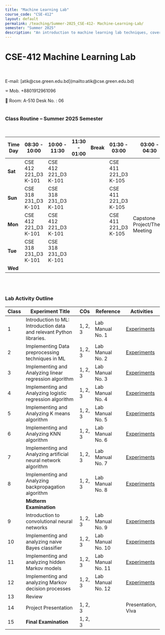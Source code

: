 ```yaml
---
title: "Machine Learning Lab"
course_code: "CSE-412"
layout: default  
permalink: /teaching/Summer-2025_CSE-412- Machine-Learning-Lab/
semester: "Summer 2025"
description: "An introduction to machine learning lab techniques, covering preprocessing, pattern mining, classification, clustering, and real-world applications."
---
```

# CSE-412 Machine Learning Lab
 <br>
<br>
E-mail: [atik@cse.green.edu.bd](mailto:atik@cse.green.edu.bd)

🕾 Mob. +8801912961096 

:office: Room: A-510 Desk No. : 06
<br>
<br>
### Class Routine – Summer 2025 Semester
<br>

| **Time<br>Day** | **08:30 - 10:00**        | **10:00 - 11:30**         | **11:30 - 01:00**         | **Break** | **01:30 - 03:00**         | **03:00 - 04:30**                     |
|------------------|---------------------------|-----------------------------|-----------------------------|-----------|-----------------------------|----------------------------------------|
| **Sat**         | CSE 412 221_D3<br>K-101  |  CSE 412 221_D3<br>K-101                  |                             |           | CSE 411 221_D3<br>K-105    |                                        |
| **Sun**         | CSE 318 231_D3<br>K-101  |        CSE 318 231_D3<br>K-101                    |                             |           | CSE 411 221_D3<br>K-105    |                                        |
| **Mon**         |              CSE 412 221_D3<br>K-101              | CSE 412 221_D3<br>K-101    |                             |           | CSE 411 221_D3<br>K-105    | Capstone Project/Thesis Meeting        |
| **Tue**         | CSE 318 231_D3<br>K-101  |           CSE 318 231_D3<br>K-101                   |                             |           |                             |                                        |
| **Wed**         |                           |                             |                             |           |                             |                                        |


<br>
<br>

### Lab Activity Outline

| Class | Experiment Title                                                         | COs      | Reference           | Activities                                                                 |
|-------|---------------------------------------------------------------------------|----------|----------------------|-----------------------------------------------------------------------------|
| 1     | Introduction to ML: Introduction data and relevant Python libraries.     | 1, 2, 3  | Lab Manual No. 1     | [Experiments](https://atikuzzaman524.github.io/blog/2025/Introduction_ML/) |
| 2     | Implementing Data preprocessing techniques in ML                         | 1, 2, 3  | Lab Manual No. 2     | [Experiments](https://atikuzzaman524.github.io/blog/2025/Data_preprocessing/) |
| 3     | Implementing and Analyzing linear regression algorithm                   | 1, 2, 3  | Lab Manual No. 3     | [Experiments](https://atikuzzaman524.github.io/blog/2025/Linear_Regression/) |
| 4     | Implementing and Analyzing logistic regression algorithm                 | 1, 2, 3  | Lab Manual No. 4     | [Experiments](https://atikuzzaman524.github.io/blog/2025/Logistic_Regression/) |
| 5     | Implementing and Analyzing K means algorithm                             | 1, 2, 3  | Lab Manual No. 5     | [Experiments](https://atikuzzaman524.github.io/blog/2025/K-means_algorithm/) |
| 6     | Implementing and Analyzing KNN algorithm                                 | 1, 2, 3  | Lab Manual No. 6     | [Experiments](https://atikuzzaman524.github.io/blog/2025/K-Nearest_Neighbors/)  |
| 7     | Implementing and Analyzing artificial neural network algorithm           | 1, 2, 3  | Lab Manual No. 7     | [Experiments](https://atikuzzaman524.github.io/blog/2025/Artificial_Neural_Network/)  |
| 8     | Implementing and Analyzing backpropagation algorithm                     | 1, 2, 3  | Lab Manual No. 8     | [Experiments](https://atikuzzaman524.github.io/blog/2025/Backpropagation_Algorithm/)  |
|       | **Midterm Examination**                                                  |          |                      |                                                                             |
| 9     | Introduction to convolutional neural networks                            | 1, 2, 3  | Lab Manual No. 9     | [Experiments](https://atikuzzaman524.github.io/blog/2025/Convolutional_Neural_Networks_(CNNs)/) |
| 10    | Implementing and analyzing naive Bayes classifier                        | 1, 2, 3  | Lab Manual No. 10    | [Experiments](https://atikuzzaman524.github.io/blog/2025/Naive_Bayes_Classifier/) |
| 11    | Implementing and analyzing hidden Markov models                          | 1, 2, 3  | Lab Manual No. 11    | [Experiments](https://atikuzzaman524.github.io/blog/2025/Hidden_Markov_Models_(HMMs)/) |
| 12    | Implementing and analyzing Markov decision processes                     | 1, 2, 3  | Lab Manual No. 12    | [Experiments](https://atikuzzaman524.github.io/blog/2025/Markov_Decision_Processes/)  |
| 13    | Review                                                                    |          |                      |                      |
| 14    | Project Presentation                                                     | 1, 2, 3  |                      | Presentation, Viva                                                          |
| 15    | **Final Examination**                                                   | 1, 2, 3  |                      |                                                                             |

